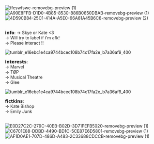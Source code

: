  <br />![ffeswfswe-removebg-preview (1)](https://github.com/user-attachments/assets/2cf224ac-ea0a-43f3-b62d-15c6e436cfe5)![A90E8FFB-D1D0-4B85-8530-886B0650DBAB-removebg-preview (1)](https://github.com/user-attachments/assets/81a3a425-97ae-46b3-8b54-e86a133b3b86)![4D590B84-25C1-414A-A5E0-66A61A45B6C8-removebg-preview (2)](https://github.com/user-attachments/assets/41b233d7-250e-480c-bdcc-3d9ea3671c61)


<br />𝗶𝗻𝗳𝗼:
→ Skye or Kate <3<br />
→ Will try to label if i'm afk!<br />
→ Please interact !!<br />

![tumblr_e16ebc1e4ca9744bcec108b74c17fa2e_b7a36af9_400](https://github.com/user-attachments/assets/762de21c-f5dc-49ad-9def-6df6ef9f3c1d)<br />


𝗶𝗻𝘁𝗲𝗿𝗲𝘀𝘁𝘀:<br />
→ Marvel<br />
→ TØP<br />
→ Musical Theatre<br />
→ Glee<br />

![tumblr_e16ebc1e4ca9744bcec108b74c17fa2e_b7a36af9_400](https://github.com/user-attachments/assets/762de21c-f5dc-49ad-9def-6df6ef9f3c1d)<br />

𝗳𝗶𝗰𝘁𝗸𝗶𝗻𝘀:<br />
→ Kate Bishop<br />
→ Emily Junk<br />

<br />![E0D27C2C-279C-40EB-B02D-3D71FEFB5020-removebg-preview (1)](https://github.com/user-attachments/assets/ff7eed12-6206-414f-8f0e-e222f8381cb0)![C6701E88-DDBD-4490-BD1C-5CE87E6D5801-removebg-preview (1)](https://github.com/user-attachments/assets/f303768a-6c3d-4183-b47a-aa39473ac5dc)![AF1D0AE1-707D-486D-A483-2C33688CDCCB-removebg-preview (1)](https://github.com/user-attachments/assets/13c8051d-b63a-48fa-9134-300876ffa5b2)


